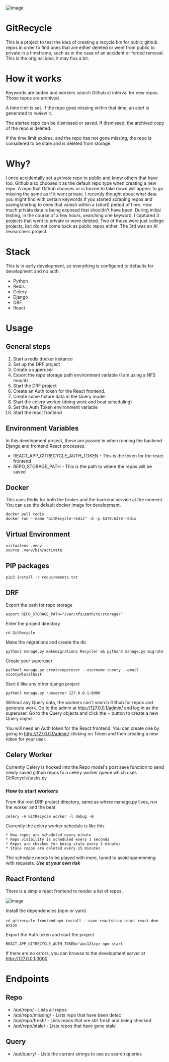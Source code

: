 ![image](https://user-images.githubusercontent.com/46699116/79952710-abddf180-842f-11ea-90ef-425533be91bf.png)

# GitRecycle

This is a project to test the idea of creating a recycle bin for public github repos in order to find ones that are either deleted or went from public to private in a timeframe, such as in the case of an accident or forced removal. This is the original idea, it may flux a bit.

# How it works

Keywords are added and workers search Github at interval for new repos. Those repos are archived.

A time limit is set. If the repo goes missing within that time, an alert is generated to review it.

The alerted repo can be dismissed or saved. If dismissed, the archived copy of the repo is deleted.

If the time limit expires, and the repo has not gone missing, the repo is considered to be stale and is deleted from storage.

# Why?

I once accidentally set a private repo to public and know others that have too. Github also chooses it as the default repo type when creating a new repo. A repo that Github chooses or is forced to take down will appear to go missing the same as if it went private. I recently thought about what data you might find with certain keywords if you started scraping repos and saving/alerting to ones that vanish within a (short) period of time. How much private data is being exposed that shouldn't have been. During initial testing, in the course of a few hours, searching one keyword, I captured 3 projects that went to private or were deleted. Two of those were just college projects, but did not come back as public repos either. The 3rd was an AI researchers project.

# Stack

This is in early development, so everything is configured to defaults for development and no auth.

* Python
* Redis
* Celery
* Django
* DRF
* React

# Usage

## General steps

1. Start a redis docker instance
1. Set up the DRF project
1. Create a superuser 
1. Export the repo storage path environment variable (I am using a NFS mount)
1. Start the DRF project
1. Create an Auth token for the React frontend.
1. Create some fixture data in the Query model.
1. Start the celery worker (doing work and beat scheduling)
1. Set the Auth Token environment variable
1. Start the react frontend

## Environment Variables

In this development project, these are passed in when running the backend Django and frontend React processes.

* REACT_APP_GITRECYCLE_AUTH_TOKEN - This is the token for the react frontend
* REPO_STORAGE_PATH - This is the path to where the repos will be saved

## Docker

This uses Redis for both the broker and the backend service at the moment. You can use the default docker image for development.

`docker pull redis`  
`docker run --name "GitRecycle-redis" -d -p 6379:6379 redis`  

## Virtual Environment

`virtualenv .venv`  
`source .venv/bin/activate`  

## PIP packages

`pip3 install -r requirements.txt`

## DRF

Export the path for repo storage

`export REPO_STORAGE_PATH="/var/nfs/path/to/storage/"`

Enter the project directory

`cd GitRecycle`

Make the migrations and create the db

`python3 manage.py makemigrations Recycler && python3 manage.py migrate`

Create your superuser

`python3 manage.py createsuperuser --username scooty --email scooty@localhost`

Start it like any other django project

`python3 manage.py runserver 127.0.0.1:8000`

Without any Query data, the workers can't search Github for repos and generate work. Go to the admin at http://127.0.0.1/admin/ and log in as the superuser. Go to the Query objects and click the + button to create a new Query object.

You will need an Auth token for the React frontend. You can create one by going to http://127.0.0.1/admin/ clicking on Token and then creating a new token for your user.

## Celery Worker

Currently Celery is hooked into the Repo model's post save function to send newly saved github repos to a celery worker queue which uses GitRecycle/tasks.py

### How to start workers

From the root DRF project directory, same as where manage.py lives, run the worker and the beat

`celery -A GitRecycle worker -l debug -B`

Currently the celery worker schedule is like this
	
	* New repos are scheduled every minute
	* Repo visibility is scheduled every 3 seconds
	* Repos are checked for being stale every 5 minutes
	* Stale repos are deleted every 15 minutes

The schedule needs to be played with more, tuned to avoid spammming with requests. ***Use at your own risk***

## React Frontend

There is a simple react frontend to render a list of repos.

![image](https://user-images.githubusercontent.com/46699116/80047048-3b7fb080-84c1-11ea-9adc-4390d086c036.png)

Install the dependencies (npm or yarn)

`cd gitrecycle-frontend`
`npm install --save reactstrap react react-dom axios`

Export the Auth token and start the project

`REACT_APP_GITRECYCLE_AUTH_TOKEN="abc123zyz npm start`

If there are no errors, you can browse to the development server at http://127.0.0.1:3000

# Endpoints

## Repo

*  /api/repo/ - Lists all repos
*  /api/repo/missing/ - Lists repo that have been detec
*  /api/repo/fresh/ - Lists repos that are still fresh and being checked
*  /api/repo/stale/ - Lists repos that have gone stale

## Query

*  /api/query/ - Lists the current strings to use as search queries

